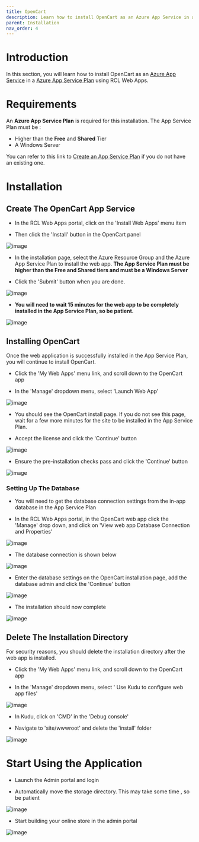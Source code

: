 ```yaml
---
title: OpenCart
description: Learn how to install OpenCart as an Azure App Service in an Azure App Service Plan using RCL Web Apps
parent: Installation
nav_order: 4
---
```


# Introduction

In this section, you will learn how to install OpenCart as an [Azure App Service](https://docs.microsoft.com/en-us/azure/app-service/overview) in a [Azure App Service Plan](https://docs.microsoft.com/en-us/azure/app-service/overview-hosting-plans) using RCL Web Apps.

# Requirements

An **Azure App Service Plan** is required for this installation. The App Service Plan must be :

- Higher than the **Free** and **Shared** Tier
- A Windows Server

You can refer to this link to [Create an App Service Plan](https://docs.microsoft.com/en-us/azure/app-service/app-service-plan-manage) if you do not have an existing one.

# Installation

## Create The OpenCart App Service

- In the RCL Web Apps portal, click on the 'Install Web Apps' menu item

- Then click the 'Install' button in the OpenCart panel

![image](../images/installation/opencart-install.PNG)

- In the installation page, select the Azure Resource Group and the Azure App Service Plan to install the web app. **The App Service Plan must be higher than the Free and Shared tiers and must be a Windows Server**

- Click the 'Submit' button when you are done.

![image](../images/installation/webapp-install.PNG)

- **You will need to wait 15 minutes for the web app to be completely installed in the App Service Plan, so be patient.**

![image](../images/installation/operation-submitted.PNG)

## Installing OpenCart

Once the web application is successfully installed in the App Service Plan, you will continue to install OpenCart.

- Click the 'My Web Apps' menu link, and scroll down to the OpenCart app

- In the 'Manage' dropdown menu, select 'Launch Web App'

![image](../images/installation/opencart-manage.PNG)

- You should see the OpenCart install page. If you do not see this page, wait for a few more minutes for the site to be installed in the App Service Plan.

- Accept the license and click the 'Continue' button

![image](../images/installation/opencart-license.PNG)

- Ensure the pre-installation checks pass and click the 'Continue' button

![image](../images/installation/opencart-license.PNG)

### Setting Up The Database

- You will need to get the database connection settings from the in-app database in the App Service Plan

- In the RCL Web Apps portal, in the OpenCart web app click the 'Manage' drop down, and click on 'View web app Database Connection and Properties'

![image](../images/installation/webapp-db-conn.PNG)

- The database connection is shown below

![image](../images/installation/webapp-db-conn2.PNG)

- Enter the database settings on the OpenCart installation page, add the database admin and click the 'Continue' button

![image](../images/installation/opencart-db-conn.PNG)

- The installation should now complete

![image](../images/installation/opencart-install-complete.PNG)

## Delete The Installation Directory

For security reasons, you should delete the installation directory after the web app is installed.

- Click the 'My Web Apps' menu link, and scroll down to the OpenCart app

- In the 'Manage' dropdown menu, select ' Use Kudu to configure web app files'

![image](../images/installation/opencart-manage.PNG)

- In Kudu, click on 'CMD' in the 'Debug console'

- Navigate to 'site/wwwroot' and delete the 'install' folder

![image](../images/installation/opencart-install-delete.PNG)

# Start Using the Application

- Launch the Admin portal and login

- Automatically move the storage directory. This may take some time , so be patient

![image](../images/installation/opencart-storage-move.PNG)

- Start building your online store in the admin portal

![image](../images/installation/opencart-admin-portal.PNG)




